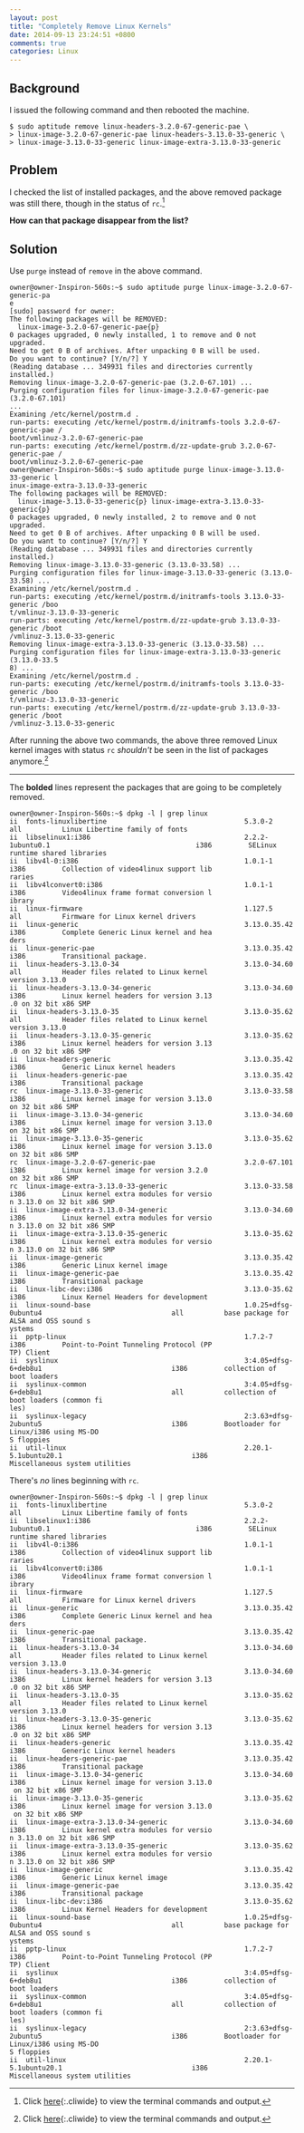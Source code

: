 ```yaml
---
layout: post
title: "Completely Remove Linux Kernels"
date: 2014-09-13 23:24:51 +0800
comments: true
categories: Linux
---
```


Background
---

I issued the following command and then rebooted the machine.

<pre class="cli"><code class="UBMono">$ sudo aptitude remove linux-headers-3.2.0-67-generic-pae \
&gt; linux-image-3.2.0-67-generic-pae linux-headers-3.13.0-33-generic \
&gt; linux-image-3.13.0-33-generic linux-image-extra-3.13.0-33-generic
</code></pre>

Problem
---

I checked the list of installed packages, and the above removed package was still there, though in the status of `rc`.[^1]

**How can that package disappear from the list?**

<!-- more -->

Solution
---

Use `purge` instead of `remove` in the above command.

<pre class="cli"><code class="UBMono">owner@owner-Inspiron-560s:~$ <span class="UBHLCode">sudo aptitude purge linux-image-3.2.0-67-generic-pa
e</span>
[sudo] password for owner:
The following packages will be REMOVED:
  linux-image-3.2.0-67-generic-pae{p}
0 packages upgraded, 0 newly installed, 1 to remove and 0 not upgraded.
Need to get 0 B of archives. After unpacking 0 B will be used.
Do you want to continue? [Y/n/?] Y
(Reading database ... 349931 files and directories currently installed.)
Removing linux-image-3.2.0-67-generic-pae (3.2.0-67.101) ...
Purging configuration files for linux-image-3.2.0-67-generic-pae (3.2.0-67.101) 
...
Examining /etc/kernel/postrm.d .
run-parts: executing /etc/kernel/postrm.d/initramfs-tools 3.2.0-67-generic-pae /
boot/vmlinuz-3.2.0-67-generic-pae
run-parts: executing /etc/kernel/postrm.d/zz-update-grub 3.2.0-67-generic-pae /
boot/vmlinuz-3.2.0-67-generic-pae
owner@owner-Inspiron-560s:~$ <span class="UBHLCode">sudo aptitude purge linux-image-3.13.0-33-generic l
inux-image-extra-3.13.0-33-generic</span>
The following packages will be REMOVED:
  linux-image-3.13.0-33-generic{p} linux-image-extra-3.13.0-33-generic{p}
0 packages upgraded, 0 newly installed, 2 to remove and 0 not upgraded.
Need to get 0 B of archives. After unpacking 0 B will be used.
Do you want to continue? [Y/n/?] Y
(Reading database ... 349931 files and directories currently installed.)
Removing linux-image-3.13.0-33-generic (3.13.0-33.58) ...
Purging configuration files for linux-image-3.13.0-33-generic (3.13.0-33.58) ...
Examining /etc/kernel/postrm.d .
run-parts: executing /etc/kernel/postrm.d/initramfs-tools 3.13.0-33-generic /boo
t/vmlinuz-3.13.0-33-generic
run-parts: executing /etc/kernel/postrm.d/zz-update-grub 3.13.0-33-generic /boot
/vmlinuz-3.13.0-33-generic
Removing linux-image-extra-3.13.0-33-generic (3.13.0-33.58) ...
Purging configuration files for linux-image-extra-3.13.0-33-generic (3.13.0-33.5
8) ...
Examining /etc/kernel/postrm.d .
run-parts: executing /etc/kernel/postrm.d/initramfs-tools 3.13.0-33-generic /boo
t/vmlinuz-3.13.0-33-generic
run-parts: executing /etc/kernel/postrm.d/zz-update-grub 3.13.0-33-generic /boot
/vmlinuz-3.13.0-33-generic
</code></pre>

After running the above two commands, the above three removed Linux
kernel images with status `rc` *shouldn't* be seen in the list of
packages anymore.[^2]

---
[^1]: Click [here](#list1){:.cliwide} to view the terminal commands and output.

<div id="list1" class="noscr">
<p>The <strong>bolded</strong> lines represent the packages that are
going to be completely removed.</p>

<pre class="cli"><code class="UBMono">owner@owner-Inspiron-560s:~$ dpkg -l | grep linux
ii  fonts-<span class="grep">linux</span>libertine                                  5.3.0-2                                             all          Linux Libertine family of fonts
ii  libse<span class="grep">linux</span>1:i386                                      2.2.2-1ubuntu0.1                                    i386         SELinux runtime shared libraries
ii  libv4l-0:i386                                         1.0.1-1                                             i386         Collection of video4<span class="grep">linux</span> support lib
raries
ii  libv4lconvert0:i386                                   1.0.1-1                                             i386         Video4<span class="grep">linux</span> frame format conversion l
ibrary
ii  <span class="grep">linux</span>-firmware                                        1.127.5                                             all          Firmware for Linux kernel drivers
ii  <span class="grep">linux</span>-generic                                         3.13.0.35.42                                        i386         Complete Generic Linux kernel and hea
ders
ii  <span class="grep">linux</span>-generic-pae                                     3.13.0.35.42                                        i386         Transitional package.
ii  <span class="grep">linux</span>-headers-3.13.0-34                               3.13.0-34.60                                        all          Header files related to Linux kernel
version 3.13.0
ii  <span class="grep">linux</span>-headers-3.13.0-34-generic                       3.13.0-34.60                                        i386         Linux kernel headers for version 3.13
.0 on 32 bit x86 SMP
ii  <span class="grep">linux</span>-headers-3.13.0-35                               3.13.0-35.62                                        all          Header files related to Linux kernel
version 3.13.0
ii  <span class="grep">linux</span>-headers-3.13.0-35-generic                       3.13.0-35.62                                        i386         Linux kernel headers for version 3.13
.0 on 32 bit x86 SMP
ii  <span class="grep">linux</span>-headers-generic                                 3.13.0.35.42                                        i386         Generic Linux kernel headers
ii  <span class="grep">linux</span>-headers-generic-pae                             3.13.0.35.42                                        i386         Transitional package
<span class="UBHLCode">rc  <span class="grep">linux</span>-image-3.13.0-33-generic                         3.13.0-33.58                                        i386         Linux kernel image for version 3.13.0
on 32 bit x86 SMP</span>
ii  <span class="grep">linux</span>-image-3.13.0-34-generic                         3.13.0-34.60                                        i386         Linux kernel image for version 3.13.0
on 32 bit x86 SMP
ii  <span class="grep">linux</span>-image-3.13.0-35-generic                         3.13.0-35.62                                        i386         Linux kernel image for version 3.13.0
on 32 bit x86 SMP
<span class="UBHLCode">rc  <span class="grep">linux</span>-image-3.2.0-67-generic-pae                      3.2.0-67.101                                        i386         Linux kernel image for version 3.2.0
on 32 bit x86 SMP</span>
<span class="UBHLCode">rc  <span class="grep">linux</span>-image-extra-3.13.0-33-generic                   3.13.0-33.58                                        i386         Linux kernel extra modules for versio
n 3.13.0 on 32 bit x86 SMP</span>
ii  <span class="grep">linux</span>-image-extra-3.13.0-34-generic                   3.13.0-34.60                                        i386         Linux kernel extra modules for versio
n 3.13.0 on 32 bit x86 SMP
ii  <span class="grep">linux</span>-image-extra-3.13.0-35-generic                   3.13.0-35.62                                        i386         Linux kernel extra modules for versio
n 3.13.0 on 32 bit x86 SMP
ii  <span class="grep">linux</span>-image-generic                                   3.13.0.35.42                                        i386         Generic Linux kernel image
ii  <span class="grep">linux</span>-image-generic-pae                               3.13.0.35.42                                        i386         Transitional package
ii  <span class="grep">linux</span>-libc-dev:i386                                   3.13.0-35.62                                        i386         Linux Kernel Headers for development
ii  <span class="grep">linux</span>-sound-base                                      1.0.25+dfsg-0ubuntu4                                all          base package for ALSA and OSS sound s
ystems
ii  pptp-<span class="grep">linux</span>                                            1.7.2-7                                             i386         Point-to-Point Tunneling Protocol (PP
TP) Client
ii  sys<span class="grep">linux</span>                                              3:4.05+dfsg-6+deb8u1                                i386         collection of boot loaders
ii  sys<span class="grep">linux</span>-common                                       3:4.05+dfsg-6+deb8u1                                all          collection of boot loaders (common fi
les)
ii  sys<span class="grep">linux</span>-legacy                                       2:3.63+dfsg-2ubuntu5                                i386         Bootloader for Linux/i386 using MS-DO
S floppies
ii  util-<span class="grep">linux</span>                                            2.20.1-5.1ubuntu20.1                                i386         Miscellaneous system utilities
</code></pre>
</div>

[^2]: Click [here](#list2){:.cliwide} to view the terminal commands and output.

<div id="list2" class="noscr">
<p>There's <em>no</em> lines beginning with <code>rc</code>.</p>

<pre class="cli"><code class="UBMono">owner@owner-Inspiron-560s:~$ dpkg -l | grep linux
ii  fonts-<span class="grep">linux</span>libertine                                  5.3.0-2                                             all          Linux Libertine family of fonts
ii  libse<span class="grep">linux</span>1:i386                                      2.2.2-1ubuntu0.1                                    i386         SELinux runtime shared libraries
ii  libv4l-0:i386                                         1.0.1-1                                             i386         Collection of video4<span class="grep">linux</span> support lib
raries
ii  libv4lconvert0:i386                                   1.0.1-1                                             i386         Video4<span class="grep">linux</span> frame format conversion l
ibrary
ii  <span class="grep">linux</span>-firmware                                        1.127.5                                             all          Firmware for Linux kernel drivers
ii  <span class="grep">linux</span>-generic                                         3.13.0.35.42                                        i386         Complete Generic Linux kernel and hea
ders
ii  <span class="grep">linux</span>-generic-pae                                     3.13.0.35.42                                        i386         Transitional package.
ii  <span class="grep">linux</span>-headers-3.13.0-34                               3.13.0-34.60                                        all          Header files related to Linux kernel
version 3.13.0
ii  <span class="grep">linux</span>-headers-3.13.0-34-generic                       3.13.0-34.60                                        i386         Linux kernel headers for version 3.13
.0 on 32 bit x86 SMP
ii  <span class="grep">linux</span>-headers-3.13.0-35                               3.13.0-35.62                                        all          Header files related to Linux kernel
version 3.13.0
ii  <span class="grep">linux</span>-headers-3.13.0-35-generic                       3.13.0-35.62                                        i386         Linux kernel headers for version 3.13
.0 on 32 bit x86 SMP
ii  <span class="grep">linux</span>-headers-generic                                 3.13.0.35.42                                        i386         Generic Linux kernel headers
ii  <span class="grep">linux</span>-headers-generic-pae                             3.13.0.35.42                                        i386         Transitional package
ii  <span class="grep">linux</span>-image-3.13.0-34-generic                         3.13.0-34.60                                        i386         Linux kernel image for version 3.13.0
 on 32 bit x86 SMP
ii  <span class="grep">linux</span>-image-3.13.0-35-generic                         3.13.0-35.62                                        i386         Linux kernel image for version 3.13.0
 on 32 bit x86 SMP
ii  <span class="grep">linux</span>-image-extra-3.13.0-34-generic                   3.13.0-34.60                                        i386         Linux kernel extra modules for versio
n 3.13.0 on 32 bit x86 SMP
ii  <span class="grep">linux</span>-image-extra-3.13.0-35-generic                   3.13.0-35.62                                        i386         Linux kernel extra modules for versio
n 3.13.0 on 32 bit x86 SMP
ii  <span class="grep">linux</span>-image-generic                                   3.13.0.35.42                                        i386         Generic Linux kernel image
ii  <span class="grep">linux</span>-image-generic-pae                               3.13.0.35.42                                        i386         Transitional package
ii  <span class="grep">linux</span>-libc-dev:i386                                   3.13.0-35.62                                        i386         Linux Kernel Headers for development
ii  <span class="grep">linux</span>-sound-base                                      1.0.25+dfsg-0ubuntu4                                all          base package for ALSA and OSS sound s
ystems
ii  pptp-<span class="grep">linux</span>                                            1.7.2-7                                             i386         Point-to-Point Tunneling Protocol (PP
TP) Client
ii  sys<span class="grep">linux</span>                                              3:4.05+dfsg-6+deb8u1                                i386         collection of boot loaders
ii  sys<span class="grep">linux</span>-common                                       3:4.05+dfsg-6+deb8u1                                all          collection of boot loaders (common fi
les)
ii  sys<span class="grep">linux</span>-legacy                                       2:3.63+dfsg-2ubuntu5                                i386         Bootloader for Linux/i386 using MS-DO
S floppies
ii  util-<span class="grep">linux</span>                                            2.20.1-5.1ubuntu20.1                                i386         Miscellaneous system utilities
</code></pre>
</div>
